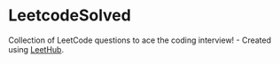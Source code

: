 # LeetcodeSolved
Collection of LeetCode questions to ace the coding interview! - Created using [LeetHub](https://github.com/QasimWani/LeetHub).
